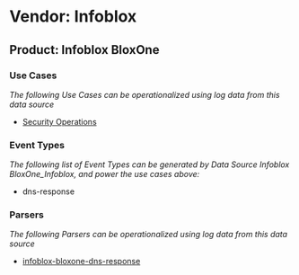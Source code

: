 Vendor: Infoblox
================
Product: Infoblox BloxOne
-------------------------

### Use Cases

_The following Use Cases can be operationalized using log data from this data source_

* [Security Operations](usecase_security_operations.md)


### Event Types

_The following list of Event Types can be generated by Data Source Infoblox BloxOne_Infoblox, and power the use cases above:_

- dns-response


### Parsers

_The following Parsers can be operationalized using log data from this data source_

* [infoblox-bloxone-dns-response](parserContent_infoblox-bloxone-dns-response.md)
